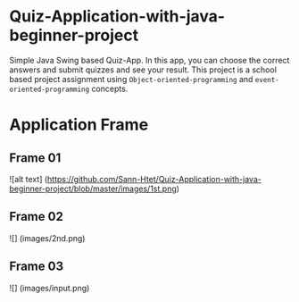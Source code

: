 # Quiz-Application-with-java-beginner-project
Simple Java Swing based Quiz-App. In this app, you can choose the correct answers and submit quizzes and see your result. This project is a school based project assignment using `Object-oriented-programming` and `event-oriented-programming` concepts.
# Application Frame
## Frame 01
![alt text] (https://github.com/Sann-Htet/Quiz-Application-with-java-beginner-project/blob/master/images/1st.png)
## Frame 02
![] (images/2nd.png)
## Frame 03
![] (images/input.png)
